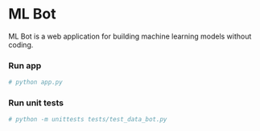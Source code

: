 # ML Bot

ML Bot is a web application for building machine learning models without coding.

### Run app

```bash
# python app.py
```

### Run unit tests
```bash
# python -m unittests tests/test_data_bot.py
```
